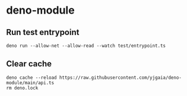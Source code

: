 # deno-module

## Run test entrypoint
```
deno run --allow-net --allow-read --watch test/entrypoint.ts
```

## Clear cache
```
deno cache --reload https://raw.githubusercontent.com/yjgaia/deno-module/main/api.ts
rm deno.lock
```